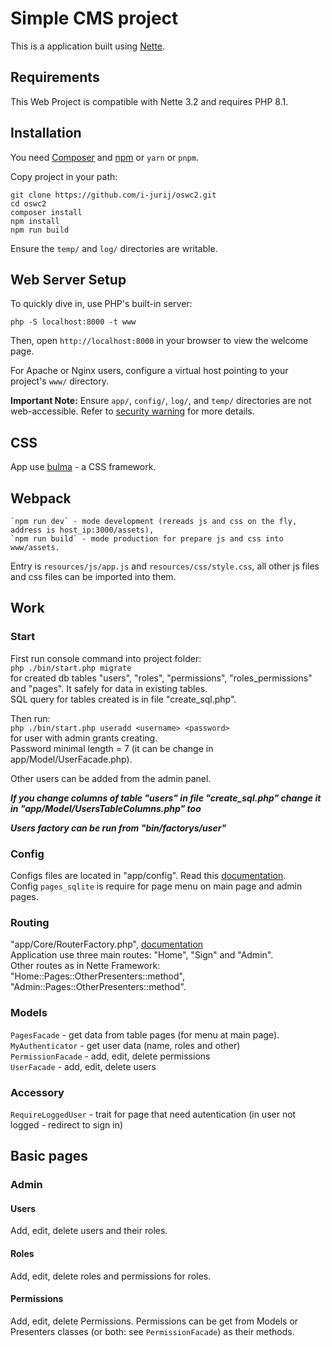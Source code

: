 # Simple CMS project

This is a application built using [Nette](https://nette.org).

## Requirements

This Web Project is compatible with Nette 3.2 and requires PHP 8.1.  

## Installation

You need [Composer](https://getcomposer.org/) and [npm](https://nodejs.org/en/learn/getting-started/an-introduction-to-the-npm-package-manager) or `yarn` or `pnpm`.  

Copy project in your path:   

	git clone https://github.com/i-jurij/oswc2.git
	cd oswc2
	composer install
	npm install
	npm run build

Ensure the `temp/` and `log/` directories are writable.

## Web Server Setup

To quickly dive in, use PHP's built-in server:

	php -S localhost:8000 -t www

Then, open `http://localhost:8000` in your browser to view the welcome page.

For Apache or Nginx users, configure a virtual host pointing to your project's `www/` directory.

**Important Note:** Ensure `app/`, `config/`, `log/`, and `temp/` directories are not web-accessible.
Refer to [security warning](https://nette.org/security-warning) for more details.

## CSS 
App use [bulma](https://bulma.io/documentation/) - a CSS framework.  

## Webpack
    `npm run dev` - mode development (rereads js and css on the fly, address is host_ip:3000/assets),   
    `npm run build` - mode production for prepare js and css into www/assets.   

Entry is `resources/js/app.js` and `resources/css/style.css`, all other js files and css files can be imported into them.  

## Work
### Start
First run console command into project folder:  
```php ./bin/start.php migrate```  
for created db tables "users", "roles", "permissions", "roles_permissions" and "pages". 
It safely for data in existing tables.  
SQL query for tables created is in file "create_sql.php".   

Then run:  
```php ./bin/start.php useradd <username> <password>```  
for user with admin grants creating.  
Password minimal length = 7 (it can be change in app/Model/UserFacade.php).  

Other users can be added from the admin panel.  

***If you change columns of table "users" in file "create_sql.php" change it in "app/Model/UsersTableColumns.php" too***

***Users factory can be run from "bin/factorys/user"***

### Config   
Configs files are located in "app/config". Read this [documentation](https://doc.nette.org/en/configuring).   
Config `pages_sqlite` is require for page menu on main page and admin pages.  

### Routing
"app/Core/RouterFactory.php", [documentation](https://doc.nette.org/en/application/routing)  
Application use three main routes: "Home", "Sign" and "Admin".   
Other routes as in Nette Framework: "Home::Pages::OtherPresenters::method", "Admin::Pages::OtherPresenters::method".   

### Models
`PagesFacade` - get data from table pages (for menu at main page).  
`MyAuthenticator` - get user data (name, roles and other)   
`PermissionFacade` - add, edit, delete permissions   
`UserFacade` - add, edit, delete users   

### Accessory  
`RequireLoggedUser` - trait for page that need autentication (in user not logged - redirect to sign in)  

## Basic pages

### Admin

#### Users
Add, edit, delete users and their roles.  

#### Roles
Add, edit, delete roles and permissions for roles.   

#### Permissions
Add, edit, delete Permissions. Permissions can be get from Models or Presenters classes (or both: see `PermissionFacade`) as their methods.   
